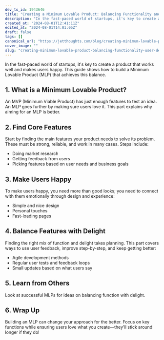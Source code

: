 ```yaml
---
dev_to_id: 1943646
title: "Creating a Minimum Lovable Product: Balancing Functionality and User Delight"
description: "In the fast-paced world of startups, it's key to create a product that works well and makes users..."
created_at: "2024-08-01T12:41:11Z"
edited_at: "2024-08-01T14:01:05Z"
draft: false
tags: []
canonical_url: "https://jetthoughts.com/blog/creating-minimum-lovable-product-balancing-functionality-user-delight/"
cover_image: ""
slug: "creating-minimum-lovable-product-balancing-functionality-user-delight"
---
```

In the fast-paced world of startups, it's key to create a product that works well and makes users happy. This guide shows how to build a Minimum Lovable Product (MLP) that achieves this balance.

## 1. What is a Minimum Lovable Product?

An MVP (Minimum Viable Product) has just enough features to test an idea. An MLP goes further by making sure users love it. This part explains why aiming for an MLP is better.

## 2. Find Core Features

Start by finding the main features your product needs to solve its problem. These must be strong, reliable, and work in many cases. Steps include:

- Doing market research
- Getting feedback from users
- Picking features based on user needs and business goals


## 3. Make Users Happy

To make users happy, you need more than good looks; you need to connect with them emotionally through design and experience:

- Simple and nice design
- Personal touches
- Fast-loading pages


## 4. Balance Features with Delight

Finding the right mix of function and delight takes planning. This part covers ways to use user feedback, improve step-by-step, and keep getting better:

- Agile development methods
- Regular user tests and feedback loops
- Small updates based on what users say


## 5. Learn from Others

Look at successful MLPs for ideas on balancing function with delight.

## 6. Wrap Up

Building an MLP can change your approach for the better. Focus on key functions while ensuring users love what you create—they'll stick around longer if they do!